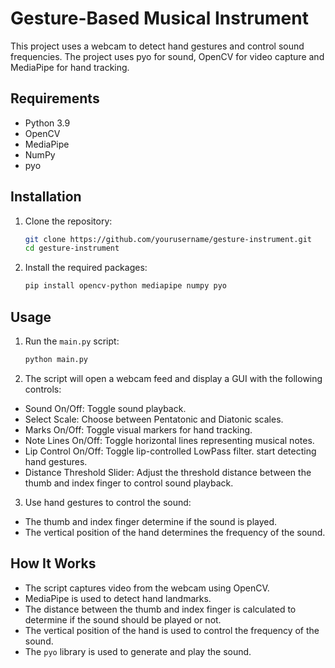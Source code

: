 # Gesture-Based Musical Instrument

This project uses a webcam to detect hand gestures and control sound frequencies. The project uses pyo for sound, OpenCV for video capture and MediaPipe for hand tracking.

## Requirements

- Python 3.9
- OpenCV
- MediaPipe
- NumPy
- pyo

## Installation

1. Clone the repository:
    ```sh
    git clone https://github.com/yourusername/gesture-instrument.git
    cd gesture-instrument
    ```

2. Install the required packages:
    ```sh
    pip install opencv-python mediapipe numpy pyo
    ```

## Usage

1. Run the `main.py` script:
    ```sh
    python main.py
    ```

2. The script will open a webcam feed and display a GUI with the following controls:
- Sound On/Off: Toggle sound playback.
- Select Scale: Choose between Pentatonic and Diatonic scales.
- Marks On/Off: Toggle visual markers for hand tracking.
- Note Lines On/Off: Toggle horizontal lines representing musical notes.
- Lip Control On/Off: Toggle lip-controlled LowPass filter.
start detecting hand gestures. 
- Distance Threshold Slider: Adjust the threshold distance between the thumb and index finger to control sound playback.
3. Use hand gestures to control the sound:
- The thumb and index finger determine if the sound is played.
- The vertical position of the hand determines the frequency of the sound.

## How It Works

- The script captures video from the webcam using OpenCV.
- MediaPipe is used to detect hand landmarks.
- The distance between the thumb and index finger is calculated to determine if the sound should be played or not.
- The vertical position of the hand is used to control the frequency of the sound.
- The `pyo` library is used to generate and play the sound.
